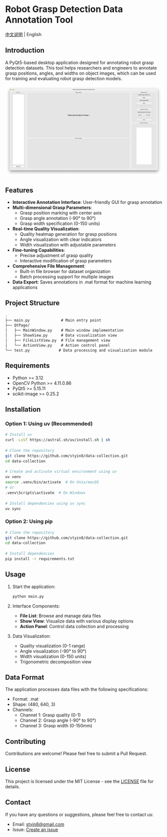 # Robot Grasp Detection Data Annotation Tool

[中文说明](./README_CN.md) | English

## Introduction
A PyQt5-based desktop application designed for annotating robot grasp detection datasets. This tool helps researchers and engineers to annotate grasp positions, angles, and widths on object images, which can be used for training and evaluating robot grasp detection models.

<p align="center">
  <img src="assets/demo.png" alt="Demo Image" width="800"/>
</p>

## Features
- **Interactive Annotation Interface**: User-friendly GUI for grasp annotation
- **Multi-dimensional Grasp Parameters**:
  - Grasp position marking with center axis
  - Grasp angle annotation (-90° to 90°)
  - Grasp width specification (0-150 units)
- **Real-time Quality Visualization**: 
  - Quality heatmap generation for grasp positions
  - Angle visualization with clear indicators
  - Width visualization with adjustable parameters
- **Fine-tuning Capabilities**: 
  - Precise adjustment of grasp quality
  - Interactive modification of grasp parameters
- **Comprehensive File Management**: 
  - Built-in file browser for dataset organization
  - Batch processing support for multiple images
- **Data Export**: Saves annotations in .mat format for machine learning applications

## Project Structure
```
.
├── main.py              # Main entry point
├── QtPage/             
│   ├── MainWindow.py    # Main window implementation
│   ├── ShowView.py      # Data visualization view
│   ├── FileListView.py  # File management view
│   └── ActionView.py    # Action control panel
└── test.py             # Data processing and visualization module
```

## Requirements
- Python >= 3.12
- OpenCV Python >= 4.11.0.86
- PyQt5 >= 5.15.11
- scikit-image >= 0.25.2

## Installation

### Option 1: Using uv (Recommended)
```bash
# Install uv
curl -LsSf https://astral.sh/uv/install.sh | sh

# Clone the repository
git clone https://github.com/styin8/data-collection.git
cd data-collection

# Create and activate virtual environment using uv
uv venv
source .venv/bin/activate  # On Unix/macOS
# or
.venv\Scripts\activate  # On Windows

# Install dependencies using uv sync
uv sync
```

### Option 2: Using pip
```bash
# Clone the repository
git clone https://github.com/styin8/data-collection.git
cd data-collection

# Install dependencies
pip install -r requirements.txt
```

## Usage
1. Start the application:
   ```bash
   python main.py
   ```

2. Interface Components:
   - **File List**: Browse and manage data files
   - **Show View**: Visualize data with various display options
   - **Action Panel**: Control data collection and processing

3. Data Visualization:
   - Quality visualization (0-1 range)
   - Angle visualization (-90° to 90°)
   - Width visualization (0-150 units)
   - Trigonometric decomposition view

## Data Format
The application processes data files with the following specifications:
- Format: .mat
- Shape: (480, 640, 3)
- Channels:
  - Channel 1: Grasp quality (0-1)
  - Channel 2: Grasp angle (-90° to 90°)
  - Channel 3: Grasp width (0-150mm)

## Contributing
Contributions are welcome! Please feel free to submit a Pull Request.

## License
This project is licensed under the MIT License - see the [LICENSE](LICENSE) file for details.

## Contact
If you have any questions or suggestions, please feel free to contact us:
- Email: styin8@gmail.com
- Issue: [Create an issue](https://github.com/styin8/data-collection/issues)